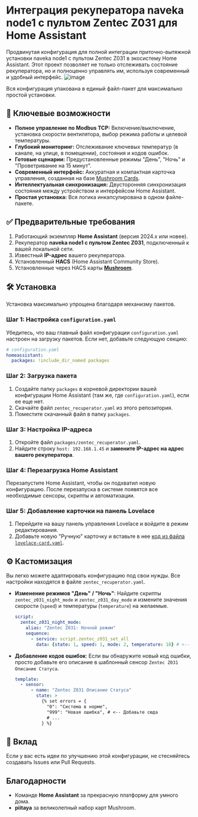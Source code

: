 
# Интеграция рекуператора naveka node1 с пультом Zentec Z031 для Home Assistant

Продвинутая конфигурация для полной интеграции приточно-вытяжной установки naveka node1 с пультом Zentec Z031 в экосистему Home Assistant. Этот проект позволяет не только отслеживать состояние рекуператора, но и полноценно управлять им, используя современный и удобный интерфейс.
![image](https://github.com/user-attachments/assets/d32a6d77-c4e7-4093-a9dc-5849a420242f)

Вся конфигурация упакована в единый файл-пакет для максимально простой установки.

## 🚀 Ключевые возможности

  * **Полное управление по Modbus TCP:** Включение/выключение, установка скорости вентилятора, выбор режима работы и целевой температуры.
  * **Глубокий мониторинг:** Отслеживание ключевых температур (в канале, на улице, в помещении), состояния и кодов ошибок.
  * **Готовые сценарии:** Предустановленные режимы "День", "Ночь" и "Проветривание на 15 минут".
  * **Современный интерфейс:** Аккуратная и компактная карточка управления, созданная на базе [Mushroom Cards](https://github.com/piitaya/lovelace-mushroom).
  * **Интеллектуальная синхронизация:** Двусторонняя синхронизация состояния между устройством и интерфейсом Home Assistant.
  * **Простая установка:** Вся логика инкапсулирована в одном файле-пакете.

## ✅ Предварительные требования

1.  Работающий экземпляр **Home Assistant** (версия 2024.x или новее).
2.  Рекуператор **naveka node1 с пультом Zentec Z031**, подключенный к вашей локальной сети.
3.  Известный **IP-адрес** вашего рекуператора.
4.  Установленный **HACS** (Home Assistant Community Store).
5.  Установленные через HACS карты **[Mushroom](https://github.com/piitaya/lovelace-mushroom)**.

## 🛠️ Установка

Установка максимально упрощена благодаря механизму пакетов.

### Шаг 1: Настройка `configuration.yaml`

Убедитесь, что ваш главный файл конфигурации `configuration.yaml` настроен на загрузку пакетов. Если нет, добавьте следующую секцию:

```yaml
# configuration.yaml
homeassistant:
  packages: !include_dir_named packages
```

### Шаг 2: Загрузка пакета

1.  Создайте папку `packages` в корневой директории вашей конфигурации Home Assistant (там же, где `configuration.yaml`), если ее еще нет.
2.  Скачайте файл `zentec_recuperator.yaml` из этого репозитория.
3.  Поместите скачанный файл в папку `packages`.

### Шаг 3: Настройка IP-адреса

1.  Откройте файл `packages/zentec_recuperator.yaml`.
2.  Найдите строку `host: 192.168.1.45` и **замените IP-адрес на адрес вашего рекуператора**.

### Шаг 4: Перезагрузка Home Assistant

Перезапустите Home Assistant, чтобы он подхватил новую конфигурацию. После перезапуска в системе появятся все необходимые сенсоры, скрипты и автоматизации.

### Шаг 5: Добавление карточки на панель Lovelace

1.  Перейдите на вашу панель управления Lovelace и войдите в режим редактирования.
2.  Добавьте новую "Ручную" карточку и вставьте в нее [код из файла `lovelace-card.yaml`](https://www.google.com/search?q=https-%D0%B0%D0%B4%D1%80%D0%B5%D1%81-%D0%B2%D0%B0%D1%88%D0%B5%D0%B3%D0%BE-%D1%84%D0%B0%D0%B9%D0%BB%D0%B0-lovelace.yaml).
   

## ⚙️ Кастомизация

Вы легко можете адаптировать конфигурацию под свои нужды. Все настройки находятся в файле `zentec_recuperator.yaml`.

  * **Изменение режимов "День" / "Ночь"**: Найдите скрипты `zentec_z031_night_mode` и `zentec_z031_day_mode` и измените значения скорости (`speed`) и температуры (`temperature`) на желаемые.

    ```yaml
    script:
      zentec_z031_night_mode:
        alias: "Zentec Z031: Ночной режим"
        sequence:
          - service: script.zentec_z031_set_all
            data: {state: 1, speed: 1, mode: 2, temperature: 18} # <-- Измените здесь
    ```

  * **Добавление кодов ошибок**: Если вы обнаружите новый код ошибки, просто добавьте его описание в шаблонный сенсор `Zentec Z031 Описание Статуса`.

    ```yaml
    template:
      - sensor:
          - name: "Zentec Z031 Описание Статуса"
            state: >
              {% set errors = {
                "0": "Система в норме",
                "999": "Новая ошибка", # <-- Добавьте сюда
                # ...
              } %}
    ```

## 🤝 Вклад

Если у вас есть идеи по улучшению этой конфигурации, не стесняйтесь создавать Issues или Pull Requests.

## Благодарности

  * Команде **Home Assistant** за прекрасную платформу для умного дома.
  * **piitaya** за великолепный набор карт Mushroom.
